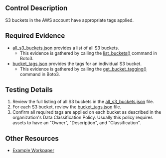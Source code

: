 ## Control Description
S3 buckets in the AWS account have appropriate tags applied.

## Required Evidence
* [all_s3_buckets.json](./all_s3_buckets.json) provides a list of all S3 buckets.
  * This evidence is gathered by calling the [list_buckets()](https://boto3.amazonaws.com/v1/documentation/api/latest/reference/services/s3/client/list_buckets.html) command in Boto3.
* [bucket_tags.json](./buckets/itauditguy/bucket_tags.json) provides the tags for an individual S3 bucket.
  * This evidence is gathered by calling the [get_bucket_tagging()](https://boto3.amazonaws.com/v1/documentation/api/latest/reference/services/s3control/client/get_bucket_tagging.html) command in Boto3.

## Testing Details
1. Review the full listing of all S3 buckets in the [all_s3_buckets.json](./all_s3_buckets.json) file.
2. For each S3 bucket, review the [bucket_tags.json](./buckets/itauditguy/bucket_tags.json) file.
3. Confirm all required tags are applied on each bucket as described in the organization's Data Classification Policy. Usually this policy requires assets to have an "Owner", "Description", and "Classification".

## Other Resources
- [Example Workpaper](https://docs.google.com/spreadsheets/d/1bGfbXUTSzVCSGCWn7UtG6QN4wWeEKdrubygcCuDDjbI/edit?gid=1021258140)
